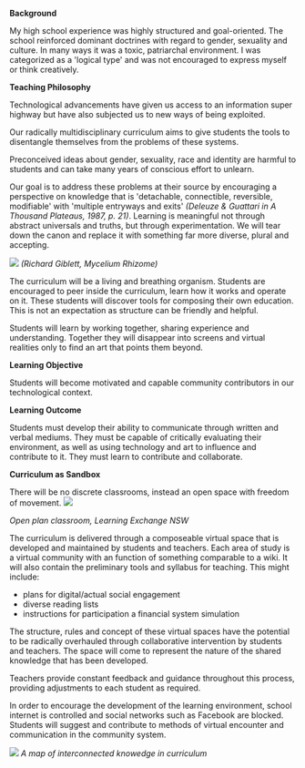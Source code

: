 
**Background**

My high school experience was highly structured and goal-oriented. The school reinforced dominant doctrines with regard to gender, sexuality and culture. In many ways it was a toxic, patriarchal environment. I was categorized as a 'logical type' and was not encouraged to express myself or think creatively.

**Teaching Philosophy**

Technological advancements have given us access to an information super highway but have also subjected us to new ways of being exploited.

Our radically multidisciplinary curriculum aims to give students the tools to disentangle themselves from the problems of these systems.

Preconceived ideas about gender, sexuality, race and identity are harmful to students and can take many years of conscious effort to unlearn.

Our goal is to address these problems at their source by encouraging a perspective on knowledge that is 'detachable, connectible, reversible, modifiable' with 'multiple entryways and exits' _(Deleuze &
Guattari in A Thousand Plateaus, 1987, p. 21)_. Learning is meaningful not through abstract universals and truths, but through experimentation. We will tear down the canon and replace it with something far more diverse, plural and accepting.  

![](https://i1.wp.com/www.doorsofperception.com/wp-content/uploads/2014/03/richard-giblett-mycelium-rhizome.jpg)
_(Richard Giblett, Mycelium Rhizome)_

The curriculum will be a living and breathing organism. Students are encouraged to peer inside the curriculum, learn how it works and operate on it. These students will discover tools for composing their own education. This is not an expectation as structure can be friendly and helpful.

Students will learn by working together, sharing experience and understanding. Together they will disappear into screens and virtual realities only to find an art that points them beyond.

**Learning Objective**

Students will become motivated and capable community contributors in our technological context.

**Learning Outcome**

Students must develop their ability to communicate through written and verbal mediums. They must be capable of critically evaluating their environment, as well as using technology and art to influence and contribute to it. They must learn to contribute and collaborate.

**Curriculum as Sandbox**

There will be no discrete classrooms, instead an open space with freedom of movement.
![](http://www.learningexchange.nsw.edu.au/SiteData/257/UserFiles/_resources/school-20pics4-1.jpg)

_Open plan classroom, Learning Exchange NSW_

The curriculum is delivered through a composeable virtual space that is developed and maintained by students and teachers. Each area of study is a virtual community with an function of something comparable to a wiki. It will also contain the preliminary tools and syllabus for teaching. This might include:
* plans for digital/actual social engagement
* diverse reading lists
* instructions for participation a financial system simulation

The structure, rules and concept of these virtual spaces have the potential to be radically overhauled through collaborative intervention by students and teachers. The space will come to represent the nature of the shared knowledge that has been developed.

Teachers provide constant feedback and guidance throughout this process, providing adjustments to each student as required.

In order to encourage the development of the learning environment, school internet is controlled and social networks such as Facebook are blocked. Students will suggest and contribute to methods of virtual encounter and communication in the community system.

![](https://image.ibb.co/mHifpR/20180131_201326.jpg)
_A map of interconnected knowedge in curriculum_
